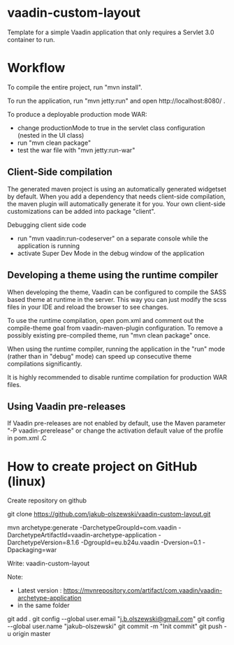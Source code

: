 vaadin-custom-layout
==============

Template for a simple Vaadin application that only requires a Servlet 3.0 container to run.


Workflow
========

To compile the entire project, run "mvn install".

To run the application, run "mvn jetty:run" and open http://localhost:8080/ .

To produce a deployable production mode WAR:
- change productionMode to true in the servlet class configuration (nested in the UI class)
- run "mvn clean package"
- test the war file with "mvn jetty:run-war"

Client-Side compilation
-------------------------

The generated maven project is using an automatically generated widgetset by default. 
When you add a dependency that needs client-side compilation, the maven plugin will 
automatically generate it for you. Your own client-side customizations can be added into
package "client".

Debugging client side code
  - run "mvn vaadin:run-codeserver" on a separate console while the application is running
  - activate Super Dev Mode in the debug window of the application

Developing a theme using the runtime compiler
-------------------------

When developing the theme, Vaadin can be configured to compile the SASS based
theme at runtime in the server. This way you can just modify the scss files in
your IDE and reload the browser to see changes.

To use the runtime compilation, open pom.xml and comment out the compile-theme 
goal from vaadin-maven-plugin configuration. To remove a possibly existing 
pre-compiled theme, run "mvn clean package" once.

When using the runtime compiler, running the application in the "run" mode 
(rather than in "debug" mode) can speed up consecutive theme compilations
significantly.

It is highly recommended to disable runtime compilation for production WAR files.

Using Vaadin pre-releases
-------------------------

If Vaadin pre-releases are not enabled by default, use the Maven parameter
"-P vaadin-prerelease" or change the activation default value of the profile in pom.xml .C

How to create project on GitHub (linux)
=======================================

Create repository on github

git clone https://github.com/jakub-olszewski/vaadin-custom-layout.git

mvn archetype:generate -DarchetypeGroupId=com.vaadin -DarchetypeArtifactId=vaadin-archetype-application -DarchetypeVersion=8.1.6 -DgroupId=eu.b24u.vaadin -Dversion=0.1 -Dpackaging=war

Write: vaadin-custom-layout

Note:
* Latest version : https://mvnrepository.com/artifact/com.vaadin/vaadin-archetype-application
* in the same folder

git add .
git config --global user.email "j.b.olszewski@gmail.com" 
git config --global user.name "jakub-olszewski" 
git commit -m "Init commit"
git push -u origin master
